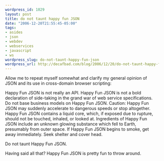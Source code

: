 ```yaml
--- 
wordpress_id: 1029
layout: post
title: do not taunt happy fun JSON
date: "2006-12-20T21:55:45-05:00"
tags: 
- asides
- json
- webdev
- webservices
- javascript
- ws
wordpress_slug: do-not-taunt-happy-fun-json
wordpress_url: http://decafbad.com/blog/2006/12/20/do-not-taunt-happy-fun-json
---
```

Allow me to repeat myself somewhat and clarify my general opinion of JSON and its use in cross-domain browser scripting:

Happy Fun JSON is not really an API. Happy Fun JSON is not a bold declaration of side-taking in the grand war of web service specifications. Do not base business models on Happy Fun JSON. Caution: Happy Fun JSON may suddenly accelerate to dangerous speeds or stop altogether. Happy Fun JSON contains a liquid core, which, if exposed due to rupture, should not be touched, inhaled, or looked at. Ingredients of Happy Fun JSON include an unknown glowing substance which fell to Earth, presumably from outer space. If Happy Fun JSON begins to smoke, get away immediately. Seek shelter and cover head.

Do not taunt Happy Fun JSON.

Having said all that?  Happy Fun JSON is pretty fun to throw around.
